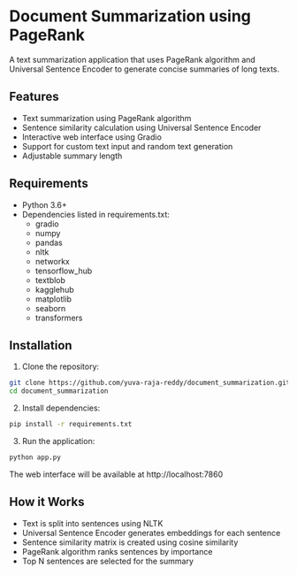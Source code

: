 # Document Summarization using PageRank

A text summarization application that uses PageRank algorithm and Universal Sentence Encoder to generate concise summaries of long texts.

## Features

- Text summarization using PageRank algorithm
- Sentence similarity calculation using Universal Sentence Encoder
- Interactive web interface using Gradio
- Support for custom text input and random text generation
- Adjustable summary length

## Requirements

- Python 3.6+
- Dependencies listed in requirements.txt:
  - gradio
  - numpy
  - pandas
  - nltk
  - networkx
  - tensorflow_hub
  - textblob
  - kagglehub
  - matplotlib
  - seaborn
  - transformers

## Installation

1. Clone the repository:
```bash
git clone https://github.com/yuva-raja-reddy/document_summarization.git
cd document_summarization
```

2. Install dependencies:
```bash
pip install -r requirements.txt
```

3. Run the application:
```bash
python app.py
```

The web interface will be available at http://localhost:7860

## How it Works

- Text is split into sentences using NLTK
- Universal Sentence Encoder generates embeddings for each sentence
- Sentence similarity matrix is created using cosine similarity
- PageRank algorithm ranks sentences by importance
- Top N sentences are selected for the summary
